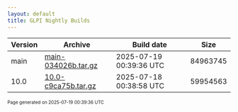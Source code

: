 ```yaml
---
layout: default
title: GLPI Nightly Builds
---
```


Version|Archive|Build date|Size
---|---|---|---
main|[main-034026b.tar.gz](main-034026b.tar.gz)|2025-07-19 00:39:36 UTC|84963745
10.0|[10.0-c9ca75b.tar.gz](10.0-c9ca75b.tar.gz)|2025-07-18 00:38:58 UTC|59954563

<font size="1">Page generated on 2025-07-19 00:39:36 UTC</font>
